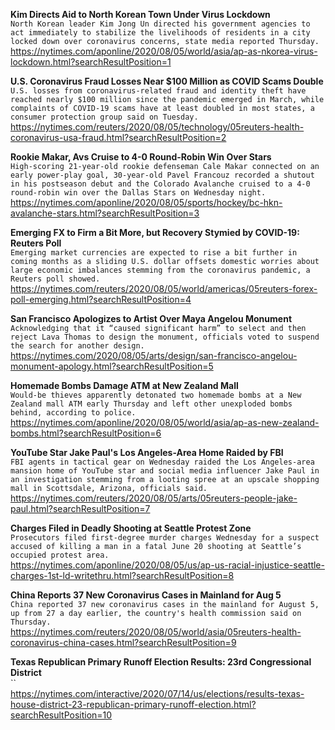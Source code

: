 **Kim Directs Aid to North Korean Town Under Virus Lockdown**\
`North Korean leader Kim Jong Un directed his government agencies to act immediately to stabilize the livelihoods of residents in a city locked down over coronavirus concerns, state media reported Thursday.`\
https://nytimes.com/aponline/2020/08/05/world/asia/ap-as-nkorea-virus-lockdown.html?searchResultPosition=1

**U.S. Coronavirus Fraud Losses Near $100 Million as COVID Scams Double**\
`U.S. losses from coronavirus-related fraud and identity theft have reached nearly $100 million since the pandemic emerged in March, while complaints of COVID-19 scams have at least doubled in most states, a consumer protection group said on Tuesday.`\
https://nytimes.com/reuters/2020/08/05/technology/05reuters-health-coronavirus-usa-fraud.html?searchResultPosition=2

**Rookie Makar, Avs Cruise to 4-0 Round-Robin Win Over Stars**\
`High-scoring 21-year-old rookie defenseman Cale Makar connected on an early power-play goal, 30-year-old Pavel Francouz recorded a shutout in his postseason debut and the Colorado Avalanche cruised to a 4-0 round-robin win over the Dallas Stars on Wednesday night.`\
https://nytimes.com/aponline/2020/08/05/sports/hockey/bc-hkn-avalanche-stars.html?searchResultPosition=3

**Emerging FX to Firm a Bit More, but Recovery Stymied by COVID-19: Reuters Poll**\
`Emerging market currencies are expected to rise a bit further in coming months as a sliding U.S. dollar offsets domestic worries about large economic imbalances stemming from the coronavirus pandemic, a Reuters poll showed.`\
https://nytimes.com/reuters/2020/08/05/world/americas/05reuters-forex-poll-emerging.html?searchResultPosition=4

**San Francisco Apologizes to Artist Over Maya Angelou Monument**\
`Acknowledging that it “caused significant harm” to select and then reject Lava Thomas to design the monument, officials voted to suspend the search for another design.`\
https://nytimes.com/2020/08/05/arts/design/san-francisco-angelou-monument-apology.html?searchResultPosition=5

**Homemade Bombs Damage ATM at New Zealand Mall**\
`Would-be thieves apparently detonated two homemade bombs at a New Zealand mall ATM early Thursday and left other unexploded bombs behind, according to police.`\
https://nytimes.com/aponline/2020/08/05/world/asia/ap-as-new-zealand-bombs.html?searchResultPosition=6

**YouTube Star Jake Paul's Los Angeles-Area Home Raided by FBI**\
`FBI agents in tactical gear on Wednesday raided the Los Angeles-area mansion home of YouTube star and social media influencer Jake Paul in an investigation stemming from a looting spree at an upscale shopping mall in Scottsdale, Arizona, officials said.`\
https://nytimes.com/reuters/2020/08/05/arts/05reuters-people-jake-paul.html?searchResultPosition=7

**Charges Filed in Deadly Shooting at Seattle Protest Zone**\
`Prosecutors filed first-degree murder charges Wednesday for a suspect accused of killing a man in a fatal June 20 shooting at Seattle’s occupied protest area.`\
https://nytimes.com/aponline/2020/08/05/us/ap-us-racial-injustice-seattle-charges-1st-ld-writethru.html?searchResultPosition=8

**China Reports 37 New Coronavirus Cases in Mainland for Aug 5**\
`China reported 37 new coronavirus cases in the mainland for August 5, up from 27 a day earlier, the country's health commission said on Thursday.`\
https://nytimes.com/reuters/2020/08/05/world/asia/05reuters-health-coronavirus-china-cases.html?searchResultPosition=9

**Texas Republican Primary Runoff Election Results: 23rd Congressional District**\
``\
https://nytimes.com/interactive/2020/07/14/us/elections/results-texas-house-district-23-republican-primary-runoff-election.html?searchResultPosition=10

